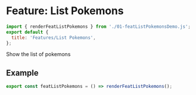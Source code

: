 # Feature: List Pokemons

```js script
import { renderFeatListPokemons } from './01-featListPokemonsDemo.js';
export default {
  title: 'Features/List Pokemons',
};
```

Show the list of pokemons

## Example

```js story
export const featListPokemons = () => renderFeatListPokemons();
```
